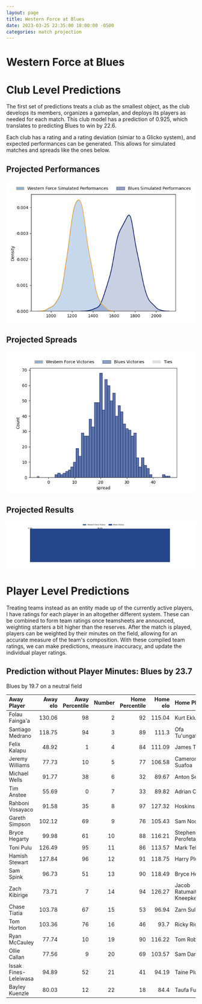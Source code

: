 ```yaml
---  
layout: page  
title: Western Force at Blues  
date: 2023-03-25 22:35:00 18:00:00 -0500  
categories: match projection  
---
```

# Western Force at Blues

# Club Level Predictions


The first set of predictions treats a club as the smallest object, as the club develops its members, organizes a gameplan, and deploys its players as needed for each match. This club model has a prediction of 0.925, which translates to predicting Blues to win by 22.6.

Each club has a rating and a rating deviation (simiar to a Glicko system), and expected performances can be generated. This allows for simulated matches and spreads like the ones below.
## Projected Performances


![Projected Performances](plots/performances_2023-03-25-Blues-WesternForce.png)
## Projected Spreads


![Projected Spreads](plots/spreads_2023-03-25-Blues-WesternForce.png)
## Projected Results


![Projected Results](plots/resultbar_2023-03-25-Blues-WesternForce.png)
# Player Level Predictions


Treating teams instead as an entity made up of the currently active players, I have ratings for each player in an altogether different system. These can be combined to form team ratings once teamsheets are announced, weighting starters a bit higher than the reserves. After the match is played, players can be weighted by their minutes on the field, allowing for an accurate measure of the team's composition. With these compiled team ratings, we can make predictions, measure inaccuracy, and update the individual player ratings.
## Prediction without Player Minutes: Blues by 23.7


Blues by 19.7 on a neutral field



| Away Player           |   Away elo |   Away Percentile |   Number |   Home Percentile |   Home elo | Home Player                   |
|:----------------------|-----------:|------------------:|---------:|------------------:|-----------:|:------------------------------|
| Folau Fainga'a        |     130.06 |                98 |        2 |                92 |     115.04 | Kurt Eklund                   |
| Santiago Medrano      |     118.75 |                94 |        3 |                89 |     111.3  | Ofa Tu'ungafasi               |
| Felix Kalapu          |      48.92 |                 1 |        4 |                84 |     111.09 | James Tucker                  |
| Jeremy Williams       |      77.73 |                10 |        5 |                77 |     106.58 | Cameron Suafoa                |
| Michael Wells         |      91.77 |                38 |        6 |                32 |      89.67 | Anton Segner                  |
| Tim Anstee            |      55.69 |                 0 |        7 |                33 |      89.82 | Adrian Choat                  |
| Rahboni Vosayaco      |      91.58 |                35 |        8 |                97 |     127.32 | Hoskins Sotutu                |
| Gareth Simpson        |     102.12 |                69 |        9 |                76 |     105.43 | Sam Nock                      |
| Bryce Hegarty         |      99.98 |                61 |       10 |                88 |     116.21 | Stephen Perofeta              |
| Toni Pulu             |     126.49 |                95 |       11 |                86 |     113.57 | Mark Telea                    |
| Hamish Stewart        |     127.84 |                96 |       12 |                91 |     118.75 | Harry Plummer                 |
| Sam Spink             |      96.73 |                51 |       13 |                90 |     118.49 | Bryce Heem                    |
| Zach Kibirige         |      73.71 |                 7 |       14 |                94 |     126.27 | Jacob Ratumaitavuki-Kneepkens |
| Chase Tiatia          |     103.78 |                67 |       15 |                53 |      96.94 | Zarn Sullivan                 |
| Tom Horton            |     103.36 |                76 |       16 |                46 |      93.7  | Ricky Riccitelli              |
| Ryan McCauley         |      77.74 |                10 |       19 |                90 |     116.22 | Tom Robinson                  |
| Ollie Callan          |      77.56 |                 9 |       20 |                69 |     103.57 | Sam Darry                     |
| Issak Fines-Leleiwasa |      94.89 |                52 |       21 |                41 |      94.19 | Taine Plumtree                |
| Bayley Kuenzle        |      80.03 |                12 |       22 |                18 |      84.4  | Taufa Funaki                  |

